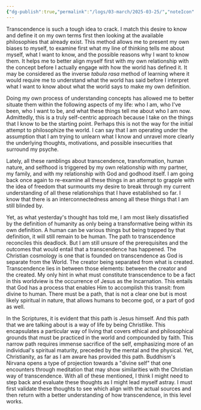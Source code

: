```yaml
---
{"dg-publish":true,"permalink":"/logs/03-march/2025-03-25/","noteIcon":"","created":"2026-03-25"}
---
```


Transcendence is such a tough idea to crack. I match this desire to know and define it on my own terms first then looking at the available philosophies that already exist. This method allows me to present my own biases to myself, to examine first what my line of thinking tells me about myself, what I want to know, and the possible reasons why I want to know them. It helps me to better align myself first with my own relationship with the concept before I actually engage with how the world has defined it. It may be considered as the inverse *tabula rasa* method of learning where it would require me to understand what the world has said before I interpret what I want to know about what the world says to make my own definition.

Doing my own process of understanding concepts has allowed me to better situate them within the following aspects of my life: who I am, who I've been, who I want to be, and what these things tell me about who I am now. Admittedly, this is a truly self-centric approach because I take on the things that I know to be the starting point. Perhaps this is not the way for the initial attempt to philosophize the world. I can say that I am operating under the assumption that I am trying to unlearn what I know and unravel more clearly the underlying thoughts, motivations, and possible insecurities that surround my psyche.

Lately, all these ramblings about transcendence, transformation, human nature, and selfhood is triggered by my own relationship with my partner, my family, and with my relationship with God and godhood itself. I am going back once again to re-examine all these things in an attempt to grapple with the idea of freedom that surmounts my desire to break through my current understanding of all these relationships that I have established so far. I know that there is an interconnectedness among all these things that I am still blinded by.

Yet, as what yesterday's thought has told me, I am most likely dissatisfied by the definition of humanity as only being a transformative being within its own definition. A human can be various things but being trapped by that definition, it will still remain to be human. The path to transcendence reconciles this deadlock. But I am still unsure of the prerequisites and the outcomes that would entail that a transcendence has happened. The Christian cosmology is one that is founded on transcendence as God is separate from the World. The creator being separated from what is created. Transcendence lies in between those elements: between the creator and the created. My only hint in what must constitute transcendence to be a fact in this worldview is the occurrence of Jesus as the Incarnation. This entails that God has a process that enables Him to accomplish this transit: from divine to human. There must be a path, that is not a clear one but is most likely spiritual in nature, that allows humans to become god, or a part of god as well.

In the Scriptures, it is evident that this path is Jesus himself. And this path that we are talking about is a way of life by being Christlike. This encapsulates a particular way of living that covers ethical and philosophical grounds that must be practiced in the world and compounded by faith. This narrow path requires immense sacrifice of the self, emphasizing more of an individual's spiritual maturity, preceded by the mental and the physical. Yet, Christianity, as far as I am aware has provided this path. Buddhism's Nirvana opens a type of projection towards a "divine self" that one encounters through meditation that may show similarities with the Christian way of transcendence. With all of these mentioned, I think I might need to step back and evaluate these thoughts as I might lead myself astray. I must first validate these thoughts to see which align with the actual sources and then return with a better understanding of how transcendence, in this level works.